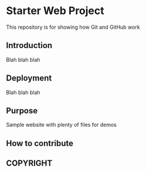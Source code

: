 # Starter Web Project

This repository is for showing how Git and GitHub work

## Introduction

Blah blah blah

## Deployment

Blah blah blah

## Purpose

Sample website with plenty of files for demos

## How to contribute

## COPYRIGHT
